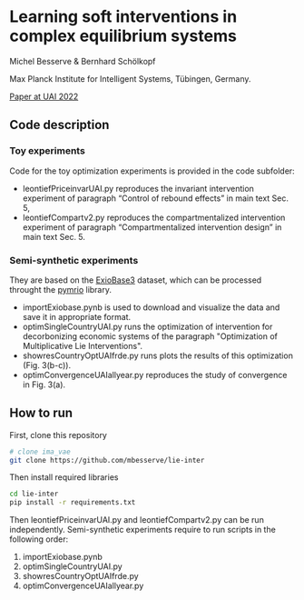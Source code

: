 # Learning soft interventions in complex equilibrium systems
Michel Besserve & Bernhard Schölkopf

Max Planck Institute for Intelligent Systems, Tübingen, Germany.

[Paper at UAI 2022](https://openreview.net/forum?id=HrBgldLo9ec)


## Code description
### Toy experiments
Code for the toy optimization experiments is provided in the code subfolder:
  -  leontiefPriceinvarUAI.py reproduces the invariant intervention experiment of paragraph “Control of rebound effects” in
main text Sec. 5,
  -  leontiefCompartv2.py reproduces the compartmentalized intervention experiment of paragraph “Compartmentalized
intervention design” in main text Sec. 5.

### Semi-synthetic experiments
They are based on the [ExioBase3](https://www.exiobase.eu/index.php/9-blog/31-now-available-exiobase2) dataset, which can be processed throught the [pymrio](https://pymrio.readthedocs.io) library. 
  -  importExiobase.pynb is used to download and visualize the data and save it in appropriate format.
  -  optimSingleCountryUAI.py runs the optimization of intervention for decorbonizing economic systems of the paragraph "Optimization of Multiplicative Lie Interventions".
  -  showresCountryOptUAIfrde.py runs plots the results of this optimization (Fig. 3(b-c)).
  -  optimConvergenceUAIallyear.py reproduces the study of convergence in Fig. 3(a).

## How to run

First, clone this repository  
```bash
# clone ima_vae   
git clone https://github.com/mbesserve/lie-inter
```
Then install required libraries
```bash
cd lie-inter
pip install -r requirements.txt
```
Then leontiefPriceinvarUAI.py and leontiefCompartv2.py can be run independently. Semi-synthetic experiments require to run scripts in the following order:
  1. importExiobase.pynb
  2. optimSingleCountryUAI.py
  3. showresCountryOptUAIfrde.py
  4. optimConvergenceUAIallyear.py

